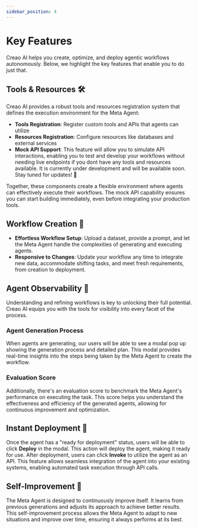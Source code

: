 ```yaml
---
sidebar_position: 4
---
```


# Key Features

Creao AI helps you create, optimize, and deploy agentic workflows autonomously. Below, we highlight the key features that enable you to do just that.

## Tools & Resources 🛠️

Creao AI provides a robust tools and resources registration system that defines the execution environment for the Meta Agent:

- **Tools Registration**: Register custom tools and APIs that agents can utilize
- **Resources Registration**: Configure resources like databases and external services
- **Mock API Support**: This feature will allow you to simulate API interactions, enabling you to test and develop your workflows without needing live endpoints if you dont have any tools and resources available. It is currently under development and will be available soon. Stay tuned for updates! 🔄

Together, these components create a flexible environment where agents can effectively execute their workflows. The mock API capability ensures you can start building immediately, even before integrating your production tools.

## Workflow Creation 🧩

- **Effortless Workflow Setup**: Upload a dataset, provide a prompt, and let the Meta Agent handle the complexities of generating and executing agents.
- **Responsive to Changes**: Update your workflow any time to integrate new data, accommodate shifting tasks, and meet fresh requirements, from creation to deployment.

## Agent Observability 👀

Understanding and refining workflows is key to unlocking their full potential. Creao AI equips you with the tools for visibility into every facet of the process.

### Agent Generation Process

When agents are generating, our users will be able to see a modal pop up showing the generation process and detailed plan. This modal provides real-time insights into the steps being taken by the Meta Agent to create the workflow.

### Evaluation Score

Additionally, there's an evaluation score to benchmark the Meta Agent's performance on executing the task. This score helps you understand the effectiveness and efficiency of the generated agents, allowing for continuous improvement and optimization.

## Instant Deployment 🚀

Once the agent has a "ready for deployment" status, users will be able to click **Deploy** in the modal. This action will deploy the agent, making it ready for use. After deployment, users can click **Invoke** to utilize the agent as an API. This feature allows seamless integration of the agent into your existing systems, enabling automated task execution through API calls.

## Self-Improvement 🤖

The Meta Agent is designed to continuously improve itself. It learns from previous generations and adjusts its approach to achieve better results. This self-improvement process allows the Meta Agent to adapt to new situations and improve over time, ensuring it always performs at its best.

